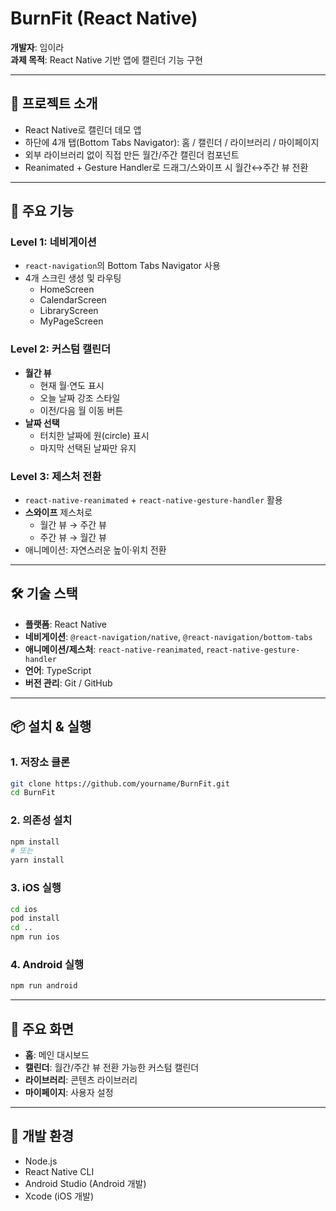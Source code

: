 # BurnFit (React Native)

**개발자**: 임이라  
**과제 목적**: React Native 기반 앱에 캘린더 기능 구현

---

## 🚀 프로젝트 소개

- React Native로 캘린더 데모 앱
- 하단에 4개 탭(Bottom Tabs Navigator): 홈 / 캘린더 / 라이브러리 / 마이페이지
- 외부 라이브러리 없이 직접 만든 월간/주간 캘린더 컴포넌트
- Reanimated + Gesture Handler로 드래그/스와이프 시 월간↔주간 뷰 전환

---

## 🎯 주요 기능

### Level 1: 네비게이션

- `react-navigation`의 Bottom Tabs Navigator 사용
- 4개 스크린 생성 및 라우팅
  - HomeScreen
  - CalendarScreen
  - LibraryScreen
  - MyPageScreen

### Level 2: 커스텀 캘린더

- **월간 뷰**
  - 현재 월·연도 표시
  - 오늘 날짜 강조 스타일
  - 이전/다음 월 이동 버튼
- **날짜 선택**
  - 터치한 날짜에 원(circle) 표시
  - 마지막 선택된 날짜만 유지

### Level 3: 제스처 전환

- `react-native-reanimated` + `react-native-gesture-handler` 활용
- **스와이프** 제스처로
  - 월간 뷰 → 주간 뷰
  - 주간 뷰 → 월간 뷰
- 애니메이션: 자연스러운 높이·위치 전환

---

## 🛠️ 기술 스택

- **플랫폼**: React Native
- **네비게이션**: `@react-navigation/native`, `@react-navigation/bottom-tabs`
- **애니메이션/제스처**: `react-native-reanimated`, `react-native-gesture-handler`
- **언어**: TypeScript
- **버전 관리**: Git / GitHub

---

## 📦 설치 & 실행

### 1. 저장소 클론

```bash
git clone https://github.com/yourname/BurnFit.git
cd BurnFit
```

### 2. 의존성 설치

```bash
npm install
# 또는
yarn install
```

### 3. iOS 실행

```bash
cd ios
pod install
cd ..
npm run ios
```

### 4. Android 실행

```bash
npm run android
```

---

## 📱 주요 화면

- **홈**: 메인 대시보드
- **캘린더**: 월간/주간 뷰 전환 가능한 커스텀 캘린더
- **라이브러리**: 콘텐츠 라이브러리
- **마이페이지**: 사용자 설정

---

## 🔧 개발 환경

- Node.js
- React Native CLI
- Android Studio (Android 개발)
- Xcode (iOS 개발)
